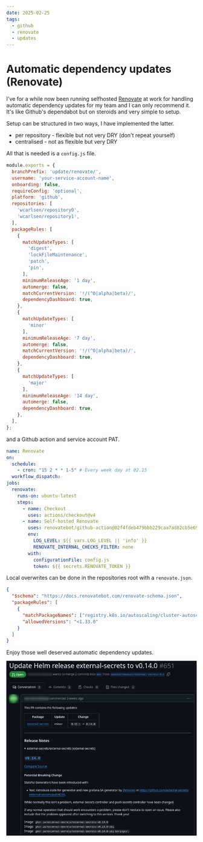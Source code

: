 ```yaml
---
date: 2025-02-25
tags:
  - github
  - renovate
  - updates
---
```


# Automatic dependency updates (Renovate)

I've for a while now been running selfhosted [Renovate](https://docs.renovatebot.com/) at work for handling automatic dependency updates for my team and I can only recommend it. It's like Github's dependabot but on steroids and very simple to setup.

Setup can be structured in two ways, I have implemented the latter.

* per repository - flexible but not very DRY (don't repeat yourself)
* centralised - not as flexible but very DRY

All that is needed is a `config.js` file.

```javascript
module.exports = {
  branchPrefix: 'update/renovate/',
  username: 'your-service-account-name',
  onboarding: false,
  requireConfig: 'optional',
  platform: 'github',
  repositories: [
    'wcarlsen/repository0',
    'wcarlsen/repository1',
  ],
  packageRules: [
    {
      matchUpdateTypes: [
        'digest',
        'lockFileMaintenance',
        'patch',
        'pin',
      ],
      minimumReleaseAge: '1 day',
      automerge: false,
      matchCurrentVersion: '!/(^0|alpha|beta)/',
      dependencyDashboard: true,
    },
    {
      matchUpdateTypes: [
        'minor'
      ],
      minimumReleaseAge: '7 day',
      automerge: false,
      matchCurrentVersion: '!/(^0|alpha|beta)/',
      dependencyDashboard: true,
    },
    {
      matchUpdateTypes: [
        'major'
      ],
      minimumReleaseAge: '14 day',
      automerge: false,
      dependencyDashboard: true,
    },
  ],
};
```

and a Github action and service account PAT.

```yaml
name: Renovate
on:
  schedule:
    - cron: "15 2 * * 1-5" # Every week day at 02.15
  workflow_dispatch:
jobs:
  renovate:
    runs-on: ubuntu-latest
    steps:
      - name: Checkout
        uses: actions/checkout@v4
      - name: Self-hosted Renovate
        uses: renovatebot/github-action@02f4fdeb479bbb229caa7ad82cb5e691c07e80b3 # v41.0.14
        env:
          LOG_LEVEL: ${{ vars.LOG_LEVEL || 'info' }}
          RENOVATE_INTERNAL_CHECKS_FILTER: none
        with:
          configurationFile: config.js
          token: ${{ secrets.RENOVATE_TOKEN }}
```

Local overwrites can be done in the repositories root with a `renovate.json`.

```json
{
  "$schema": "https://docs.renovatebot.com/renovate-schema.json",
  "packageRules": [
    {
      "matchPackageNames": ["registry.k8s.io/autoscaling/cluster-autoscaler"],
      "allowedVersions": "<1.33.0"
    }
  ]
}
```

Enjoy those well deserved automatic dependency updates.

![renovate](../assets/images/renovate.png)
